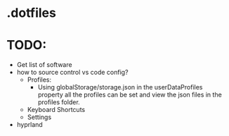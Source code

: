 # .dotfiles


# TODO:
- Get list of software
- how to source control vs code config?
    - Profiles:
        - Using globalStorage/storage.json in the userDataProfiles property all the profiles can be set and view the json files in the profiles folder.
    - Keyboard Shortcuts
    - Settings
- hyprland